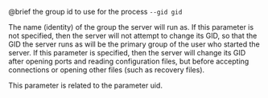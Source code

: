 

@brief the group id to use for the process
`--gid gid`

The name (identity) of the group the server will run as. If this parameter
is not specified, then the server will not attempt to change its GID, so
that the GID the server runs as will be the primary group of the user who
started the server. If this parameter is specified, then the server will
change its GID after opening ports and reading configuration files, but
before accepting connections or opening other files (such as recovery
files).

This parameter is related to the parameter uid.

